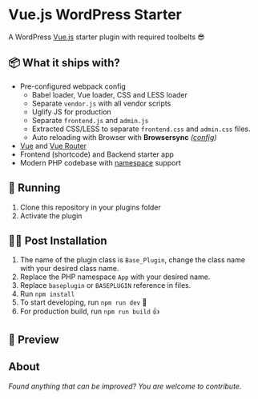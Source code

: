 # Vue.js WordPress Starter

A WordPress [Vue.js](https://vuejs.org/) starter plugin with required toolbelts 😎

## 📦 What it ships with?

 - Pre-configured webpack config
   - Babel loader, Vue loader, CSS and LESS loader
   - Separate `vendor.js` with all vendor scripts
   - Uglify JS for production
   - Separate `frontend.js` and `admin.js`
   - Extracted CSS/LESS to separate `frontend.css` and `admin.css` files.
   - Auto reloading with Browser with **Browsersync** *([config](config.json))*
 - [Vue](https://vuejs.org/) and [Vue Router](https://router.vuejs.org/en/)
 - Frontend (shortcode) and Backend starter app
 - Modern PHP codebase with [namespace](http://php.net/manual/en/language.namespaces.php) support


## 🚚 Running

1. Clone this repository in your plugins folder
1. Activate the plugin

## 👨‍💻 Post Installation

1. The name of the plugin class is `Base_Plugin`, change the class name with your desired class name.
1. Replace the PHP namespace `App` with your desired name.
1. Replace `baseplugin` or `BASEPLUGIN` reference in files.
1. Run `npm install`
1. To start developing, run `npm run dev` 🤘
1. For production build, run `npm run build` 👍

## 🎁 Preview

## About

*Found anything that can be improved? You are welcome to contribute.*